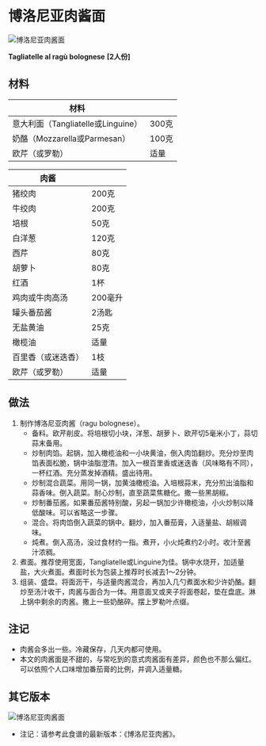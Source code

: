 # 博洛尼亚肉酱面

![博洛尼亚肉酱面](Images/博洛尼亚肉酱面_211226.jpg)

__Tagliatelle al ragù bolognese__
__[2人份]__

## 材料

| 材料 |   |
| --- | --- |
| 意大利面（Tangliatelle或Linguine） | 300克 |
| 奶酪（Mozzarella或Parmesan） | 100克 |
| 欧芹（或罗勒） | 适量 |

| 肉酱 |   |
| --- | --- |
| 猪绞肉 | 200克 |
| 牛绞肉 | 200克 |
| 培根 | 50克 |
| 白洋葱 | 120克 |
| 西芹 | 80克 |
| 胡萝卜 | 80克 |
| 红酒 | 1杯 |
| 鸡肉或牛肉高汤 | 200毫升 |
| 罐头番茄酱 | 2汤匙 |
| 无盐黄油 | 25克 |
| 橄榄油 | 适量 |
| 百里香（或迷迭香） | 1枝 |
| 欧芹（或罗勒） | 适量 |

## 做法

1. 制作博洛尼亚肉酱（ragu bolognese）。
	- 备料。欧芹削皮。将培根切小块，洋葱、胡萝卜、欧芹切5毫米小丁，蒜切蒜末备用。
	- 炒制肉馅。起锅，加入橄榄油和一小块黄油，倒入肉馅翻炒。充分炒至肉馅表面松脆，锅中油脂澄清。加入一根百里香或迷迭香（风味略有不同），一杯红酒。充分蒸发掉酒精。盛出待用。
	- 炒制混合蔬菜。用同一锅，加黄油橄榄油。入培根蒜末，充分煎出油脂和蒜香味。倒入蔬菜。耐心炒制，直至蔬菜焦糖化。撒一些黑胡椒。
	- 炒制番茄酱。如果番茄酱特别酸，另起一锅加少许橄榄油，小火炒制以降低酸味。可以省略这一步骤。
	- 混合。将肉馅倒入蔬菜的锅中。翻炒，加入番茄膏，入适量盐、胡椒调味。
	- 炖煮。倒入高汤，没过食材约一指。煮开，小火炖煮约2小时。收汁至酱汁浓稠。
2. 煮面。推荐使用宽面，Tangliatelle或Linguine为佳。锅中水烧开，加适量盐，大火煮面。煮面时长为包装上推荐时长减去1～2分钟。
3. 组装、盛盘。将面沥干，与适量肉酱混合，再加入几勺煮面水和少许奶酪。翻炒至汤汁收干，肉酱与面合为一体。用意面叉或夹子将面卷起，垫在盘底。淋上锅中剩余的肉酱。撒上一些奶酪碎。摆上罗勒叶点缀。

## 注记

- 肉酱会多出一些。冷藏保存，几天内都可使用。
- 本文的肉酱面是不甜的，与常吃到的意式肉酱面有差异，颜色也不那么偏红。可以依照个人口味增加番茄膏的比例，并调入适量糖。

## 其它版本

![博洛尼亚肉酱面](Images/博洛尼亚肉酱面.jpg)

- 注记：请参考此食谱的最新版本：《博洛尼亚肉酱》。